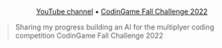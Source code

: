 <p align="center">
  <a href="https://www.youtube.com/channel/UCsATdyu8fmu7B_-22AfySxg?sub_confirmation=1">YouTube channel</a> •
  <a href="https://www.codingame.com/contests/fall-challenge-2022">CodinGame Fall Challenge 2022</a>
</p>

> Sharing my progress building an AI for the multiplyer coding competition CodinGame Fall Challenge 2022
